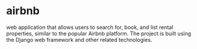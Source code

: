 # airbnb
web application that allows users to search for, book, and list rental properties, similar to the popular Airbnb platform. The project is built using the Django web framework and other related technologies.
